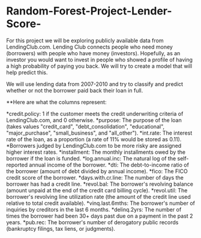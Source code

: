 # Random-Forest-Project-Lender-Score-
For this project we will be exploring publicly available data from LendingClub.com. Lending Club connects people who need money (borrowers) with people who have money (investors). Hopefully, as an investor you would want to invest in people who showed a profile of having a high probability of paying you back. We will try to create a model that will help predict this.  

We will use lending data from 2007-2010 and try to classify and predict whether or not the borrower paid back their loan in full.  

**Here are what the columns represent: 

*credit.policy: 1 if the customer meets the credit underwriting criteria of LendingClub.com, and 0 otherwise.
*purpose: The purpose of the loan (takes values "credit_card", "debt_consolidation", "educational", "major_purchase", "small_business", and "all_other").
*int.rate: The interest rate of the loan, as a proportion (a rate of 11% would be stored as 0.11). 
*Borrowers judged by LendingClub.com to be more risky are assigned higher interest rates. 
*installment: The monthly installments owed by the borrower if the loan is funded. 
*log.annual.inc: The natural log of the self-reported annual income of the borrower.
*dti: The debt-to-income ratio of the borrower (amount of debt divided by annual income).
*fico: The FICO credit score of the borrower. 
*days.with.cr.line: The number of days the borrower has had a credit line. 
*revol.bal: The borrower's revolving balance (amount unpaid at the end of the credit card billing cycle).
*revol.util: The borrower's revolving line utilization rate (the amount of the credit line used relative to total credit available). *vinq.last.6mths: The borrower's number of inquiries by creditors in the last 6 months.
*delinq.2yrs: The number of times the borrower had been 30+ days past due on a payment in the past 2 years.
*pub.rec: The borrower's number of derogatory public records (bankruptcy filings, tax liens, or judgments).
